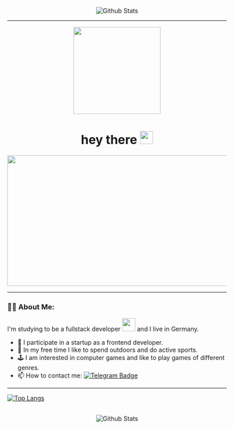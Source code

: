 <p align="center">
        <img src="https://raw.githubusercontent.com/mayhemantt/mayhemantt/Update/svg/Bottom.svg" alt="Github Stats"/>
</p>

--- 
<div id="header" align="center">
  <img src="https://media.giphy.com/media/v1.Y2lkPTc5MGI3NjExMzE4ZmFhYjU3ZjUwMWFiMDU2M2Y4ZDQ4ZjI4NDkyZmMxMjEyNmU3ZiZlcD12MV91c2VyX2Zhdm9yaXRlcyZjdD1n/LMcB8XospGZO8UQq87/giphy.gif" width="200"/>
</div>

<div id="badges" align="center">
    <img src="https://komarev.com/ghpvc/?username=Marina14P&style=flat-square&color=blue" alt=""/>
</div>

<h1 align="center"> 
  hey there
  <img src="https://media.giphy.com/media/hvRJCLFzcasrR4ia7z/giphy.gif" width="30px"/>
</h1>

<div align="center">
  <img src="https://media.giphy.com/media/v1.Y2lkPTc5MGI3NjExOHdxcjNucDF3Z25jd21rN3p2ejRqYjE3Yzg5OWpxdmxlZ2ViMHJodiZlcD12MV9pbnRlcm5hbF9naWZfYnlfaWQmY3Q9Zw/L1R1tvI9svkIWwpVYr/giphy.gif" width="600" height="300"/>
</div>

---

### 👩‍💻 About Me: 
I'm studying to be a fullstack developer <img src="https://media.giphy.com/media/WUlplcMpOCEmTGBtBW/giphy.gif" width="30"> and I live in Germany.

- 🔭 I participate in a startup as a frontend developer.
- 🌱 In my free time I like to spend outdoors and do active sports.
- 🕹️ I am interested in computer games and like to play games of different genres.
- 📫 How to contact me: [![Telegram Badge](https://img.shields.io/badge/-MarinaP-blue?style=flat&logo=Telegram&logoColor=white)](https://t.me/MarinaP014)

---

[![Top Langs](https://github-readme-stats.vercel.app/api/top-langs/?username=Marina14P&layout=compact&theme=vision-friendly-dark)](https://github.com/anuraghazra/github-readme-stats)

## <div align="center"></div>

<p align="center">
        <img src="https://raw.githubusercontent.com/mayhemantt/mayhemantt/Update/svg/Bottom.svg" alt="Github Stats"/>
</p>
